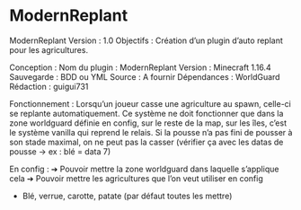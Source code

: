 # ModernReplant

ModernReplant
Version : 1.0
Objectifs :
  Création d’un plugin d’auto replant pour les agricultures.

Conception :
  Nom du plugin : ModernReplant
  Version : Minecraft 1.16.4
  Sauvegarde : BDD ou YML
  Source : A fournir
  Dépendances : WorldGuard
  Rédaction : guigui731
  
 Fonctionnement :
  Lorsqu’un joueur casse une agriculture au spawn, celle-ci se replante automatiquement.
  Ce système ne doit fonctionner que dans la zone worldguard définie en config, sur le reste
  de la map, sur les îles, c’est le système vanilla qui reprend le relais.
  Si la pousse n’a pas fini de pousser à son stade maximal, on ne peut pas la casser (vérifier ça
  avec les datas de pousse → ex : blé = data 7)
  
En config :
  ➔ Pouvoir mettre la zone worldguard dans laquelle s’applique cela
  ➔ Pouvoir mettre les agricultures que l’on veut utiliser en config
  - Blé, verrue, carotte, patate (par défaut toutes les mettre)
